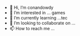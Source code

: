 - 👋 Hi, I’m conandowdy
- 👀 I’m interested in ... games
- 🌱 I’m currently learning ...tec
- 💞️ I’m looking to collaborate on ...
- 📫 How to reach me ...

<!---
conandowdy/conandowdy is a ✨ special ✨ repository because its `README.md` (this file) appears on your GitHub profile.
You can click the Preview link to take a look at your changes.
--->
